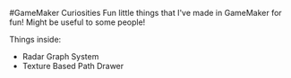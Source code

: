 #GameMaker Curiosities
Fun little things that I've made in GameMaker for fun! Might be useful to some people!

Things inside:
- Radar Graph System
- Texture Based Path Drawer
